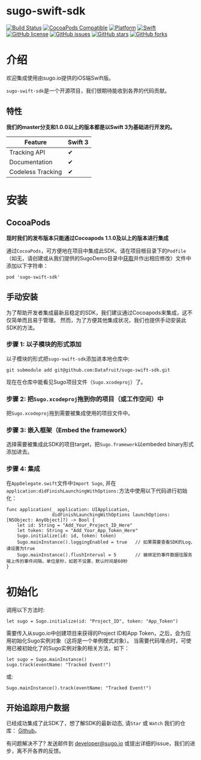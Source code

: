# sugo-swift-sdk


[![Build Status](https://travis-ci.org/Datafruit/sugo-swift-sdk.svg?branch=master)](https://travis-ci.org/Datafruit/sugo-swift-sdk)
[![CocoaPods Compatible](http://img.shields.io/cocoapods/v/sugo-swift-sdk.svg)](https://cocoapods.org/pods/sugo-swift-sdk)
[![Platform](https://img.shields.io/badge/Platform-iOS%208.0+-66CCFF.svg)](https://cocoapods.org/pods/sugo-swift-sdk)
[![Swift](https://img.shields.io/badge/Swift-3.0-orange.svg)](https://swift.org)
[![GitHub license](https://img.shields.io/badge/license-Apache%202-blue.svg)](https://raw.githubusercontent.com/Datafruit/sugo-swift-sdk/master/LICENSE)
[![GitHub issues](https://img.shields.io/github/issues/Datafruit/sugo-swift-sdk.svg)](https://github.com/Datafruit/sugo-swift-sdk/issues)
[![GitHub stars](https://img.shields.io/github/stars/Datafruit/sugo-swift-sdk.svg)](https://github.com/Datafruit/sugo-swift-sdk/stargazers)
[![GitHub forks](https://img.shields.io/github/forks/Datafruit/sugo-swift-sdk.svg)](https://github.com/Datafruit/sugo-swift-sdk/network)

# 介绍

欢迎集成使用由sugo.io提供的iOS端Swift版。

`sugo-swift-sdk`是一个开源项目，我们很期待能收到各界的代码贡献。

## 特性

**我们的master分支和1.0.0以上的版本都是以Swift 3为基础进行开发的。**

| Feature      | Swift 3 | 
| -------      | ------------- | 
| Tracking API |       ✔       |
| Documentation|       ✔       |
| Codeless Tracking |       ✔        |
# 安装

## CocoaPods

**现时我们的发布版本只能通过Cocoapods 1.1.0及以上的版本进行集成**

通过`CocoaPods`，可方便地在项目中集成此SDK。请在项目根目录下的`Podfile`
（如无，请创建或从我们提供的SugoDemo目录中[获取](https://github.com/Datafruit/sugo-swift-sdk/blob/master/SugoDemo/Podfile)并作出相应修改）文件中添加以下字符串：

```
pod 'sugo-swift-sdk'
```
## 手动安装

为了帮助开发者集成最新且稳定的SDK，我们建议通过Cocoapods来集成，这不仅简单而且易于管理。
然而，为了方便其他集成状况，我们也提供手动安装此SDK的方法。

### 步骤 1: 以子模块的形式添加
以子模块的形式把`sugo-swift-sdk`添加进本地仓库中:

```
git submodule add git@github.com:Datafruit/sugo-swift-sdk.git
```

现在在仓库中能看见Sugo项目文件（`Sugo.xcodeproj`）了。 

### 步骤 2: 把`Sugo.xcodeproj`拖到你的项目（或工作空间）中

把`Sugo.xcodeproj`拖到需要被集成使用的项目文件中。

### 步骤 3: 嵌入框架（Embed the framework）

选择需要被集成此SDK的项目target，把`Sugo.framework`以embeded binary形式添加进去。

### 步骤 4: 集成

在`AppDelegate.swift`文件中`Import Sugo`, 并在`application:didFinishLaunchingWithOptions:`方法中使用以下代码进行初始化：

```
func application(_ application: UIApplication,
                 didFinishLaunchingWithOptions launchOptions: [NSObject: AnyObject]?) -> Bool {
    let id: String = "Add_Your_Project_ID_Here"
	let token: String = "Add_Your_App_Token_Here"
	Sugo.initialize(id: id, token: token)
	Sugo.mainInstance().loggingEnabled = true	// 如果需要查看SDK的Log，请设置为true
	Sugo.mainInstance().flushInterval = 5		// 被绑定的事件数据往服务端上传的事件间隔，单位是秒，如若不设置，默认时间是60秒
}
```

# 初始化

调用以下方法时:
```
let sugo = Sugo.initialize(id: "Project_ID", token: "App_Token")
```

需要传入从sugo.io中创建项目来获得的Project ID和App Token，之后，会为应用初始化Sugo实例对象（这将是一个单例模式对象）。
当需要代码埋点时，可使用已被初始化了的Sugo实例对象的相关方法，如下：
```
let sugo = Sugo.mainInstance()
sugo.track(eventName: "Tracked Event!")
```
或:
```
Sugo.mainInstance().track(eventName: "Tracked Event!")
```

## 开始追踪用户数据

已经成功集成了此SDK了，想了解SDK的最新动态, 请`Star` 或 `Watch` 我们的仓库： [Github](https://github.com/Datafruit/sugo-swift-sdk.git)。

有问题解决不了? 发送邮件到 [developer@sugo.io](developer@sugo.io) 或提出详细的issue，我们的进步，离不开各界的反馈。
